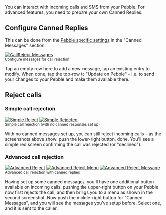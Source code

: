 You can interact with incoming calls and SMS from your Pebble. For advanced features, you need to prepare your own Canned Replies:

## Configure Canned Replies
This can be done from the [Pebble specific settings](https://github.com/Freeyourgadget/Gadgetbridge/wiki/Configuration#pebble-specific-settings) in the "Canned Messages" section.

[![CallReject Messages](https://i.imgur.com/I781IQEm.png)](https://i.imgur.com/I781IQE.png)  
<sup>Configure messages for call rejection</sup>

Tap an empty row here to add a new message, tap an existing entry to modify. When done, tap the top-row to "Update on Pebble" – i.e. to send your changes to your Pebble and make them available there.


## Reject calls
### Simple call rejection
[![Simple Reject](https://i.imgur.com/ZjuNQw5s.png)](https://i.imgur.com/ZjuNQw5.png) [![Simple Rejected](https://i.imgur.com/IxFeQrps.png)](https://i.imgur.com/IxFeQrp.png)  
<sup>Simple call rejection (with no canned responses set up)</sup>

With no canned messages set up, you can still reject incoming calls – as the screenshots above show: push the lower-right button, done. You'll see a simple red screen confirming the call was rejected (or "declined").

### Advanced call rejection
[![Advanced Reject](https://i.imgur.com/al0CTvns.png)](https://i.imgur.com/al0CTvn.png) [![Advanced Reject Menu](https://i.imgur.com/5gcuGCVs.png)](https://i.imgur.com/5gcuGCV.png) [![Advanced Reject Message](https://i.imgur.com/amabcdks.png)](https://i.imgur.com/amabcdk.png)  
<sup>Advanced call rejection with canned replies</sup>

Having set up some canned messages, you'll have one additional button available on incoming calls: pushing the upper-right button on your Pebble now first rejects the call, and then brings you to a menu as shown in the second screenshot. Now push the middle-right button for "Canned Messages", and you will see the messages you've setup before. Select one, and it is sent to the caller.